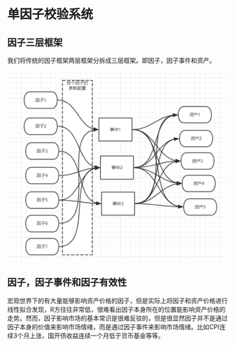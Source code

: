 # 单因子校验系统

## 因子三层框架

我们将传统的因子框架两层框架分拆成三层框架。即因子，因子事件和资产。

![](/assets/三层框架.png)

## 因子，因子事件和因子有效性

宏观世界下的有大量能够影响资产价格的因子，但是实际上将因子和资产价格进行线性拟合发现，R方往往非常低，很难看出因子本身所在的位置能影响资产价格的走势。然而，因子影响市场的基本常识是很难反驳的，但是很显然因子并不是通过因子本身的价值来影响市场情绪，而是通过因子事件来影响市场情绪。比如CPI连续3个月上涨，国开债收益连续一个月低于货币基金等等。

